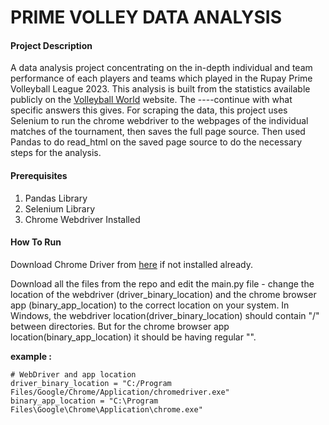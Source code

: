 # **PRIME VOLLEY DATA ANALYSIS**

#### Project Description

A data analysis project concentrating on the in-depth individual and team performance of each players and
teams which played in the Rupay Prime Volleyball League 2023.
This analysis is built from the statistics available publicly on the [Volleyball World](https://en.volleyballworld.com/volleyball/competitions/prime-volleyball-league-2023/) website. The ----continue with what specific answers this gives.
For scraping the data, this project uses Selenium to run the chrome webdriver to the webpages of the individual matches of the tournament, then saves the full page source.
Then used Pandas to do read_html on the saved page source to do the necessary steps for the analysis.


#### Prerequisites

1. Pandas Library
2. Selenium Library
3. Chrome Webdriver Installed


#### How To Run

Download Chrome Driver from [here](https://chromedriver.chromium.org/downloads) if not installed already.

Download all the files from the repo and edit the main.py file - change the location of the webdriver (driver_binary_location) and the chrome browser app (binary_app_location) to the correct location on your system. In Windows, the webdriver location(driver_binary_location) should contain "/" between directories.
But for the chrome browser app location(binary_app_location) it should be having regular "\".

**example :**
```
# WebDriver and app location
driver_binary_location = "C:/Program Files/Google/Chrome/Application/chromedriver.exe"
binary_app_location = "C:\Program Files\Google\Chrome\Application\chrome.exe"
```
